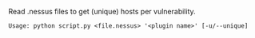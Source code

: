 Read .nessus files to get (unique) hosts per vulnerability.   

```
Usage: python script.py <file.nessus> '<plugin name>' [-u/--unique]
```
